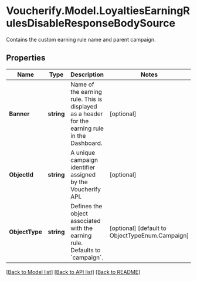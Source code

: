 # Voucherify.Model.LoyaltiesEarningRulesDisableResponseBodySource
Contains the custom earning rule name and parent campaign.

## Properties

Name | Type | Description | Notes
------------ | ------------- | ------------- | -------------
**Banner** | **string** | Name of the earning rule. This is displayed as a header for the earning rule in the Dashboard. | [optional] 
**ObjectId** | **string** | A unique campaign identifier assigned by the Voucherify API. | [optional] 
**ObjectType** | **string** | Defines the object associated with the earning rule. Defaults to &#x60;campaign&#x60;. | [optional] [default to ObjectTypeEnum.Campaign]

[[Back to Model list]](../README.md#documentation-for-models) [[Back to API list]](../README.md#documentation-for-api-endpoints) [[Back to README]](../README.md)

